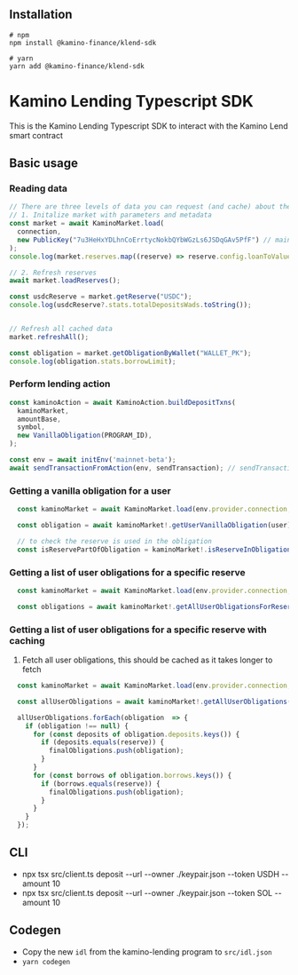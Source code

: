 ## Installation

```shell
# npm
npm install @kamino-finance/klend-sdk

# yarn
yarn add @kamino-finance/klend-sdk
```

# Kamino Lending Typescript SDK

This is the Kamino Lending Typescript SDK to interact with the Kamino Lend smart contract

## Basic usage

### Reading data

```typescript
// There are three levels of data you can request (and cache) about the lending market.
// 1. Initalize market with parameters and metadata
const market = await KaminoMarket.load(
  connection,
  new PublicKey("7u3HeHxYDLhnCoErrtycNokbQYbWGzLs6JSDqGAv5PfF") // main market address. Defaults to 'Main' market
);
console.log(market.reserves.map((reserve) => reserve.config.loanToValueRatio));

// 2. Refresh reserves
await market.loadReserves();

const usdcReserve = market.getReserve("USDC");
console.log(usdcReserve?.stats.totalDepositsWads.toString());


// Refresh all cached data
market.refreshAll();

const obligation = market.getObligationByWallet("WALLET_PK");
console.log(obligation.stats.borrowLimit);
```

### Perform lending action

```typescript
const kaminoAction = await KaminoAction.buildDepositTxns(
  kaminoMarket,
  amountBase,
  symbol,
  new VanillaObligation(PROGRAM_ID),
);

const env = await initEnv('mainnet-beta');
await sendTransactionFromAction(env, sendTransaction); // sendTransaction from wallet adapter or custom
```

### Getting a vanilla obligation for a user
```ts
  const kaminoMarket = await KaminoMarket.load(env.provider.connection, marketAddress, DEFAULT_RECENT_SLOT_DURATION_MS, programId);

  const obligation = await kaminoMarket!.getUserVanillaObligation(user);

  // to check the reserve is used in the obligation
  const isReservePartOfObligation = kaminoMarket!.isReserveInObligation(obligation, reserve);
```

### Getting a list of user obligations for a specific reserve 
```ts
  const kaminoMarket = await KaminoMarket.load(env.provider.connection, marketAddress, DEFAULT_RECENT_SLOT_DURATION_MS, programId);

  const obligations = await kaminoMarket!.getAllUserObligationsForReserve(user, reserve);
```

### Getting a list of user obligations for a specific reserve with caching
1. Fetch all user obligations, this should be cached as it takes longer to fetch
```ts
  const kaminoMarket = await KaminoMarket.load(env.provider.connection, marketAddress, DEFAULT_RECENT_SLOT_DURATION_MS, programId); 

  const allUserObligations = await kaminoMarket!.getAllUserObligations(user);
```

```ts 
  allUserObligations.forEach(obligation  => {
    if (obligation !== null) {
      for (const deposits of obligation.deposits.keys()) {
        if (deposits.equals(reserve)) {
          finalObligations.push(obligation);
        }
      }
      for (const borrows of obligation.borrows.keys()) {
        if (borrows.equals(reserve)) {
          finalObligations.push(obligation);
        }
      }
    }
  });
```

## CLI
* npx tsx src/client.ts deposit --url <RPC> --owner ./keypair.json --token USDH --amount 10
* npx tsx src/client.ts deposit --url <RPC> --owner ./keypair.json --token SOL --amount 10

## Codegen
* Copy the new `idl` from the kamino-lending program to `src/idl.json`
* `yarn codegen`
